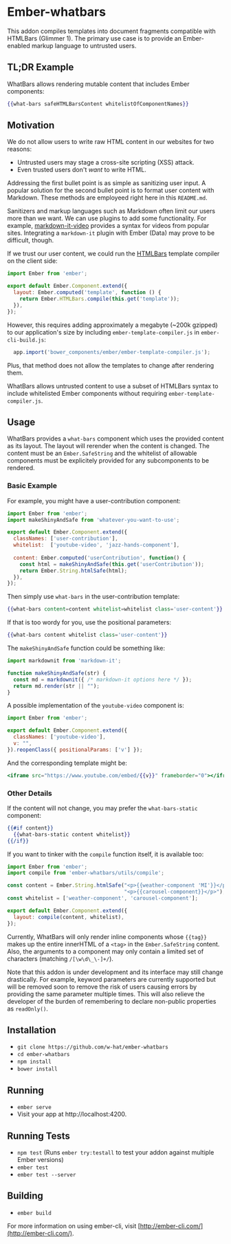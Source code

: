 # Ember-whatbars

This addon compiles templates into document fragments compatible with HTMLBars
(Glimmer 1).  The primary use case is to provide an Ember-enabled markup
language to untrusted users.

## TL;DR Example

WhatBars allows rendering mutable content that includes Ember components:

```hbs
{{what-bars safeHTMLBarsContent whitelistOfComponentNames}}
```

## Motivation

We do not allow users to write raw HTML content in our websites for two reasons:
 * Untrusted users may stage a cross-site scripting (XSS) attack.
 * Even trusted users don't *want* to write HTML.

Addressing the first bullet point is as simple as sanitizing user input.
A popular solution for the second bullet point is to format user content with
Markdown. These methods are employeed right here in this `README.md`.

Sanitizers and markup languages such as Markdown often limit our users more
than we want.  We can use plugins to add some functionality. For example,
[markdown-it-video](https://github.com/brianjgeiger/markdown-it-video)
provides a syntax for videos from popular sites.  Integrating a `markdown-it`
plugin with Ember (Data) may prove to be difficult, though.

If we trust our user content, we could run the
[HTMLBars](https://github.com/tildeio/htmlbars) template compiler 
on the client side:

```js
import Ember from 'ember';

export default Ember.Component.extend({
  layout: Ember.computed('template', function () {
    return Ember.HTMLBars.compile(this.get('template'));
  }),
});
```

However, this requires adding approximately a megabyte (~200k gzipped) to our
application's size by including `ember-template-compiler.js` in
`ember-cli-build.js`:

```js
  app.import('bower_components/ember/ember-template-compiler.js');
```

Plus, that method does not allow the templates to change after rendering them.

WhatBars allows untrusted content to use a subset of HTMLBars syntax to
include whitelisted Ember components without requiring
`ember-template-compiler.js`.


## Usage

WhatBars provides a `what-bars` component which uses the provided content as
its layout.  The layout will rerender when the content is changed.  The
content must be an `Ember.SafeString` and the whitelist of allowable
components must be explicitely provided for any subcomponents to be rendered.

### Basic Example

For example, you might have a user-contribution component:

```js
import Ember from 'ember';
import makeShinyAndSafe from 'whatever-you-want-to-use';

export default Ember.Component.extend({
  classNames: ['user-contribution'],
  whitelist:  ['youtube-video', 'jazz-hands-component'],
  
  content: Ember.computed('userContribution', function() {
    const html = makeShinyAndSafe(this.get('userContribution'));
    return Ember.String.htmlSafe(html);
  }),
});
```

Then simply use `what-bars` in the user-contribution template:

```hbs
{{what-bars content=content whitelist=whitelist class='user-content'}}
```

If that is too wordy for you, use the positional parameters:

```hbs
{{what-bars content whitelist class='user-content'}}
```

The `makeShinyAndSafe` function could be something like:

```js
import markdownit from 'markdown-it';

function makeShinyAndSafe(str) {
  const md = markdownit({ /* markdown-it options here */ });
  return md.render(str || "");
}
```

A possible implementation of the `youtube-video` component is:

```js
import Ember from 'ember';

export default Ember.Component.extend({
  classNames: ['youtube-video'],
  v: "",
}).reopenClass({ positionalParams: ['v'] });
```

And the corresponding template might be:

```hbs
<iframe src="https://www.youtube.com/embed/{{v}}" frameborder="0"></iframe>
```

### Other Details

If the content will not change, you may prefer the `what-bars-static` component:

```hbs
{{#if content}}
  {{what-bars-static content whitelist}}
{{/if}}
```

If you want to tinker with the `compile` function itself, it is available too:

```js
import Ember from 'ember';
import compile from 'ember-whatbars/utils/compile';

const content = Ember.String.htmlSafe("<p>{{weather-component 'MI'}}</p>" +
                                      "<p>{{carousel-component}}</p>");
const whitelist = ['weather-component', 'carousel-component'];

export default Ember.Component.extend({
  layout: compile(content, whitelist),
});
```

Currently, WhatBars will only render inline components whose `{{tag}}`
makes up the entire innerHTML of a `<tag>` in the `Ember.SafeString` content.
Also, the arguments to a component may only contain a limited set of
characters (matching `/[\w\d\_\-]+/`).

Note that this addon is under development and its interface may still change
drastically.  For example, keyword parameters are currently supported but
will be removed soon to remove the risk of users causing errors by providing
the same parameter multiple times.  This will also relieve the developer of
the burden of remembering to declare non-public properties as `readOnly()`.

## Installation

* `git clone https://github.com/w-hat/ember-whatbars`
* `cd ember-whatbars`
* `npm install`
* `bower install`

## Running

* `ember serve`
* Visit your app at http://localhost:4200.

## Running Tests

* `npm test` (Runs `ember try:testall` to test your addon against multiple Ember versions)
* `ember test`
* `ember test --server`

## Building

* `ember build`

For more information on using ember-cli, visit [http://ember-cli.com/](http://ember-cli.com/).
